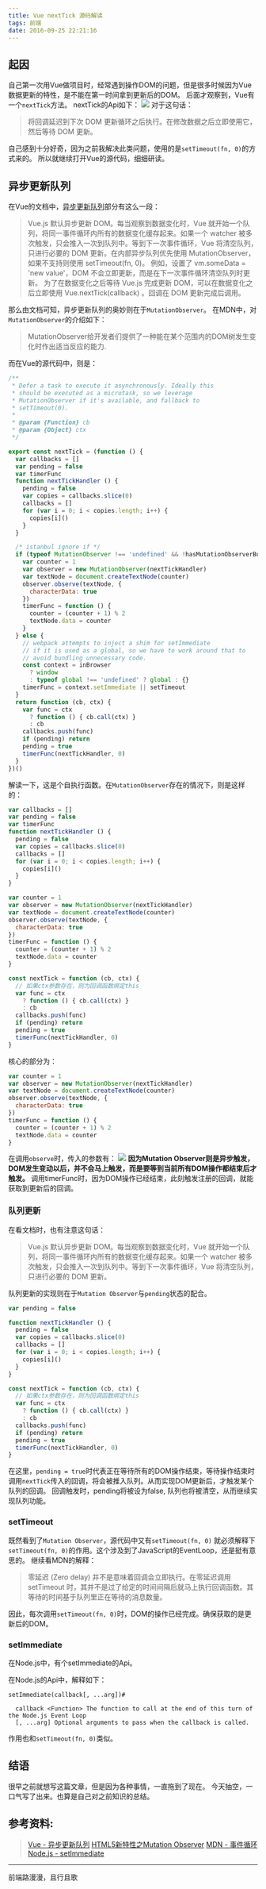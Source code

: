 ```yaml
---
title: Vue nextTick 源码解读
tags: 前端
date: 2016-09-25 22:21:16
---
```

## 起因
自己第一次用Vue做项目时，经常遇到操作DOM的问题，但是很多时候因为Vue数据更新的特性，是不能在第一时间拿到更新后的DOM。
后面才观察到，Vue有一个`nextTick`方法。
nextTick的Api如下：
![](https://cdn.lxxyx.cn/2018-03-26-085434.jpg)
对于这句话：

> 将回调延迟到下次 DOM 更新循环之后执行。在修改数据之后立即使用它，然后等待 DOM 更新。

自己感到十分好奇，因为之前我解决此类问题，使用的是`setTimeout(fn, 0)`的方式来的。
所以就继续打开Vue的源代码，细细研读。
<!-- more -->
## 异步更新队列
在Vue的文档中，[异步更新队列](http://cn.vuejs.org/guide/reactivity.html#u5F02_u6B65_u66F4_u65B0_u961F_u5217)部分有这么一段：

> Vue.js 默认异步更新 DOM。每当观察到数据变化时，Vue 就开始一个队列，将同一事件循环内所有的数据变化缓存起来。如果一个 watcher 被多次触发，只会推入一次到队列中。等到下一次事件循环，Vue 将清空队列，只进行必要的 DOM 更新。在内部异步队列优先使用 MutationObserver，如果不支持则使用 setTimeout(fn, 0)。
例如，设置了 vm.someData = 'new value'，DOM 不会立即更新，而是在下一次事件循环清空队列时更新。
为了在数据变化之后等待 Vue.js 完成更新 DOM，可以在数据变化之后立即使用 Vue.nextTick(callback) 。回调在 DOM 更新完成后调用。

那么由文档可知，异步更新队列的奥妙则在于`MutationObserver`。
在MDN中，对`MutationObserver`的介绍如下：

> MutationObserver给开发者们提供了一种能在某个范围内的DOM树发生变化时作出适当反应的能力.

而在Vue的源代码中，则是：

```javascript
/**
 * Defer a task to execute it asynchronously. Ideally this
 * should be executed as a microtask, so we leverage
 * MutationObserver if it's available, and fallback to
 * setTimeout(0).
 *
 * @param {Function} cb
 * @param {Object} ctx
 */

export const nextTick = (function () {
  var callbacks = []
  var pending = false
  var timerFunc
  function nextTickHandler () {
    pending = false
    var copies = callbacks.slice(0)
    callbacks = []
    for (var i = 0; i < copies.length; i++) {
      copies[i]()
    }
  }

  /* istanbul ignore if */
  if (typeof MutationObserver !== 'undefined' && !hasMutationObserverBug) {
    var counter = 1
    var observer = new MutationObserver(nextTickHandler)
    var textNode = document.createTextNode(counter)
    observer.observe(textNode, {
      characterData: true
    })
    timerFunc = function () {
      counter = (counter + 1) % 2
      textNode.data = counter
    }
  } else {
    // webpack attempts to inject a shim for setImmediate
    // if it is used as a global, so we have to work around that to
    // avoid bundling unnecessary code.
    const context = inBrowser
      ? window
      : typeof global !== 'undefined' ? global : {}
    timerFunc = context.setImmediate || setTimeout
  }
  return function (cb, ctx) {
    var func = ctx
      ? function () { cb.call(ctx) }
      : cb
    callbacks.push(func)
    if (pending) return
    pending = true
    timerFunc(nextTickHandler, 0)
  }
})()
```

解读一下，这是个自执行函数。在`MutationObserver`存在的情况下，则是这样的：

```javascript
var callbacks = []
var pending = false
var timerFunc
function nextTickHandler () {
  pending = false
  var copies = callbacks.slice(0)
  callbacks = []
  for (var i = 0; i < copies.length; i++) {
    copies[i]()
  }
}

var counter = 1
var observer = new MutationObserver(nextTickHandler)
var textNode = document.createTextNode(counter)
observer.observe(textNode, {
  characterData: true
})
timerFunc = function () {
  counter = (counter + 1) % 2
  textNode.data = counter
}

const nextTick = function (cb, ctx) {
  // 如果ctx参数存在，则为回调函数绑定this
  var func = ctx
    ? function () { cb.call(ctx) }
    : cb
  callbacks.push(func)
  if (pending) return
  pending = true
  timerFunc(nextTickHandler, 0)
}
```

核心的部分为：

```javascript
var counter = 1
var observer = new MutationObserver(nextTickHandler)
var textNode = document.createTextNode(counter)
observer.observe(textNode, {
  characterData: true
})
timerFunc = function () {
  counter = (counter + 1) % 2
  textNode.data = counter
}
```

在调用`observe`时，传入的参数有：
![](https://cdn.lxxyx.cn/2018-03-26-085435.jpg)
**因为Mutation Observer则是异步触发，DOM发生变动以后，并不会马上触发，而是要等到当前所有DOM操作都结束后才触发。**
调用timerFunc时，因为DOM操作已经结束，此刻触发注册的回调，就能获取到更新后的回调。

### 队列更新

在看文档时，也有注意这句话：

> Vue.js 默认异步更新 DOM。每当观察到数据变化时，Vue 就开始一个队列，将同一事件循环内所有的数据变化缓存起来。如果一个 watcher 被多次触发，只会推入一次到队列中。等到下一次事件循环，Vue 将清空队列，只进行必要的 DOM 更新。

队列更新的实现则在于`Mutation Observer`与`pending`状态的配合。

```javascript
var pending = false

function nextTickHandler () {
  pending = false
  var copies = callbacks.slice(0)
  callbacks = []
  for (var i = 0; i < copies.length; i++) {
    copies[i]()
  }
}

const nextTick = function (cb, ctx) {
  // 如果ctx参数存在，则为回调函数绑定this
  var func = ctx
    ? function () { cb.call(ctx) }
    : cb
  callbacks.push(func)
  if (pending) return
  pending = true
  timerFunc(nextTickHandler, 0)
}
```

在这里，`pending = true`时代表正在等待所有的DOM操作结束，等待操作结束时调用`nextTick`传入的回调，将会被推入队列。从而实现DOM更新后，才触发某个队列的回调。
回调触发时，pending将被设为false, 队列也将被清空，从而继续实现队列功能。

### setTimeout

既然看到了`Mutation Observer`，源代码中又有`setTimeout(fn, 0)`
就必须解释下`setTimeout(fn, 0)`的作用。这个涉及到了JavaScript的EventLoop，还是挺有意思的。
继续看MDN的解释：

> 零延迟 (Zero delay) 并不是意味着回调会立即执行。在零延迟调用 setTimeout 时，其并不是过了给定的时间间隔后就马上执行回调函数。其等待的时间基于队列里正在等待的消息数量。

因此，每次调用`setTimeout(fn, 0)`时，DOM的操作已经完成。确保获取的是更新后的DOM。

### setImmediate

在Node.js中，有个setImmediate的Api。

在Node.js的Api中，解释如下：

```
setImmediate(callback[, ...arg])#

  callback <Function> The function to call at the end of this turn of the Node.js Event Loop
  [, ...arg] Optional arguments to pass when the callback is called.
```

作用也和`setTimeout(fn, 0)`类似。

## 结语

很早之前就想写这篇文章，但是因为各种事情，一直拖到了现在。
今天抽空，一口气写了出来。也算是自己对之前知识的总结。

## 参考资料:
> [Vue - 异步更新队列](http://cn.vuejs.org/guide/reactivity.html#u5F02_u6B65_u66F4_u65B0_u961F_u5217)
> [HTML5新特性之Mutation Observer](http://www.cnblogs.com/jscode/p/3600060.html)
> [MDN - 事件循环](https://developer.mozilla.org/zh-CN/docs/Web/JavaScript/EventLoop#事件循环)
> [Node.js - setImmediate](https://npm.taobao.org/mirrors/node/latest/docs/api/timers.html#timers_setimmediate_callback_arg)

---
前端路漫漫，且行且歌